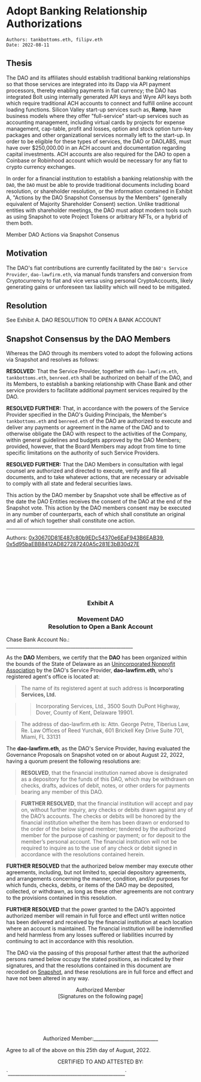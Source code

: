 # Adopt Banking Relationship Authorizations

```
Authors: tankbottoms.eth, filipv.eth
Date: 2022-08-11
```

## Thesis

The DAO and its affiliates should establish traditional banking relationships so that those services are integrated into its Dapp via API payment processors, thereby enabling payments in fiat currency; the DAO has integrated Bolt using internally generated API keys and Wyre API keys both which require traditional ACH accounts to connect and fulfill online account loading functions. Silicon Valley start-up services such as, **Ramp**, have business models where they offer "full-service" start-up services such as accounting management, including virtual cards by projects for expense management, cap-table, profit and losses, option and stock option turn-key packages and other organizational services normally left to the start-up. In order to be eligible for these types of services, the DAO or DAOLABS, must have over $250,000.00 in an ACH account and documentation regarding capital investments. ACH accounts are also required for the DAO to open a Coinbase or Robinhood account which would be necessary for any fiat to crypto currency exchanges.

In order for a financial institution to establish a banking relationship with the `DAO`, the `DAO` must be able to provide traditional documents including board resolution, or shareholder resolution, or the information contained in Exhibit A, "Actions by the DAO Snapshot Consensus by the Members" (generally equivalent of Majority Shareholder Consent) section. Unlike traditional entities with shareholder meetings, the DAO must adopt modern tools such as using Snapshot to vote Project Tokens or arbitrary NFTs, or a hybrid of them both.

Member DAO Actions via Snapshot Consenus

## Motivation

The DAO's fiat contributions are currently facilitated by the `DAO's Service Provider`, `dao-lawfirm.eth`, via manual funds transfers and conversion from Cryptocurrency to fiat and vice versa using personal CryptoAccounts, likely generating gains or unforeseen tax liability which will need to be mitigated.

## Resolution

See Exhibit A. DAO RESOLUTION TO OPEN A BANK ACCOUNT

## Snapshot Consensus by the DAO Members

Whereas the DAO through its members voted to adopt the following actions via Snapshot and resolves as follows:

**RESOLVED:** That the Service Provider, together with `dao-lawfirm.eth`, `tankbottoms.eth`, `benreed.eth` shall be authorized on behalf of the DAO, and its Members, to establish a banking relationship with Chase Bank and other service providers to facilitate additional payment services required by the DAO.

**RESOLVED FURTHER:** That, in accordance with the powers of the Service Provider specified in the DAO's Guiding Principals, the Member's `tankbottoms.eth` and `benreed.eth` of the DAO are authorized to execute and deliver any payments or agreement in the name of the DAO and to otherwise obligate the DAO with respect to the activities of the Company, within general guidelines and budgets approved by the DAO Members; provided, however, that the Board Members may adopt from time to time specific limitations on the authority of such Service Providers.

**RESOLVED FURTHER:** That the DAO Members in consultation with legal counsel are authorized and directed to execute, verify and file all documents, and to take whatever actions, that are necessary or advisable to comply with all state and federal securities laws.

This action by the DAO member by Snapshot vote shall be effective as of the date the DAO Entities receives the consent of the DAO at the end of the Snapshot vote. This action by the DAO members consent may be executed in any number of counterparts, each of which shall constitute an original and all of which together shall constitute one action.

---

Authors: [0x30670D81E487c80b9EDc54370e6EaF943B6EAB39](https://etherscan.io/address/0x30670d81e487c80b9edc54370e6eaf943b6eab39), [0x5d95baEBB8412AD827287240A5c281E3bB30d27E](https://etherscan.io/address/0x5d95baEBB8412AD827287240A5c281E3bB30d27E)

<br />
<br />
<br />

<br />
<br />
<br />

<h3 align="center">Exhibit A</h3>

### <p align="center">Movement DAO <br/> Resolution to Open a Bank Account</p>

<p>Chase Bank Account No.: _____________________________________________________</p>

As the **DAO** Members, we certify that the **DAO** has been organized within the bounds of the State of Delaware as an <a href="/dao/legal/guiding-principles" target="_blank">Unincorporated Nonprofit Association</a> by the DAO's Service Provider, **dao-lawfirm.eth**, who's registered agent's office is located at:

> The name of its registered agent at such address is <b>Incorporating Services, Ltd.</b>

> > Incorporating Services, Ltd.,
> > 3500 South DuPont Highway, Dover, County of Kent, Delaware 19901.

> The address of dao-lawfirm.eth is: Attn. George Petre, Tiberius Law, Re. Law Offices of Reed Yurchak, 601 Brickell Key Drive Suite 701, Miami, FL 33131

> >

The **dao-lawfirm.eth**, as the DAO's Service Provider, having evaluated the Governance Proposals on Snapshot voted on or about August 22, 2022, having a quorum present the following resolutions are:

> **RESOLVED**, that the financial institution named above is designated as a depository for the funds of this DAO, which may be withdrawn on checks, drafts, advices of debit, notes, or other orders for payments bearing any member of this DAO.

> **FURTHER RESOLVED**, that the financial institution will accept and pay on, without further inquiry, any checks or debits drawn against any of the DAO’s accounts. The checks or debits will be honored by the financial institution whether the item has been drawn or endorsed to the order of the below signed member; tendered by the authorized member for the purpose of cashing or payment; or for deposit to the member’s personal account. The financial institution will not be required to inquire as to the use of any check or debit signed in accordance with the resolutions contained herein.

**FURTHER RESOLVED** that the authorized below member may execute other agreements, including, but not limited to, special depository agreements, and arrangements concerning the manner, condition, and/or purposes for which funds, checks, debits, or items of the DAO may be deposited, collected, or withdrawn, as long as these other agreements are not contrary to the provisions contained in this resolution.

**FURTHER RESOLVED** that the power granted to the DAO’s appointed authorized member will remain in full force and effect until written notice has been delivered and received by the financial institution at each location where an account is maintained. The financial institution will be indemnified and held harmless from any losses suffered or liabilities incurred by continuing to act in accordance with this resolution.

The DAO via the passing of this proposal further attest that the authorized persons named below occupy the stated positions, as indicated by their signatures, and that the resolutions contained in this document are recorded on [Snapshot](https://snapshot.org/#/movedao.eth), and these resolutions are in full force and effect and have not been altered in any way.

<p align="center">Authorized Member<br />
[Signatures on the following page]</p>

<br />
<br />
<br />
<br />

<p align="center">Authorized Member:___________________________</p>

Agree to all of the above on this 25th day of August, 2022.

<p align="center">CERTIFIED TO AND ATTESTED BY:</p>

<p>`_________________________________________________`</p>
